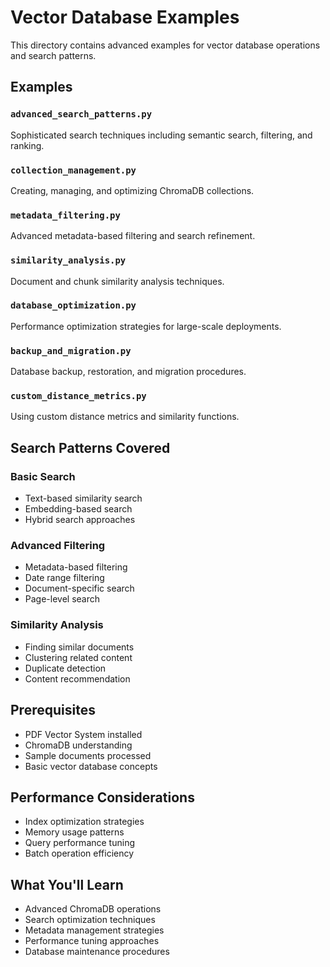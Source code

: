# Vector Database Examples

This directory contains advanced examples for vector database operations and search patterns.

## Examples

### `advanced_search_patterns.py`

Sophisticated search techniques including semantic search, filtering, and ranking.

### `collection_management.py`

Creating, managing, and optimizing ChromaDB collections.

### `metadata_filtering.py`

Advanced metadata-based filtering and search refinement.

### `similarity_analysis.py`

Document and chunk similarity analysis techniques.

### `database_optimization.py`

Performance optimization strategies for large-scale deployments.

### `backup_and_migration.py`

Database backup, restoration, and migration procedures.

### `custom_distance_metrics.py`

Using custom distance metrics and similarity functions.

## Search Patterns Covered

### Basic Search

- Text-based similarity search
- Embedding-based search
- Hybrid search approaches

### Advanced Filtering

- Metadata-based filtering
- Date range filtering
- Document-specific search
- Page-level search

### Similarity Analysis

- Finding similar documents
- Clustering related content
- Duplicate detection
- Content recommendation

## Prerequisites

- PDF Vector System installed
- ChromaDB understanding
- Sample documents processed
- Basic vector database concepts

## Performance Considerations

- Index optimization strategies
- Memory usage patterns
- Query performance tuning
- Batch operation efficiency

## What You'll Learn

- Advanced ChromaDB operations
- Search optimization techniques
- Metadata management strategies
- Performance tuning approaches
- Database maintenance procedures
